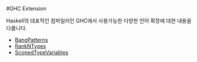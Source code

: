 #GHC Extension

Haskell의 대표적인 컴파일러인 GHC에서 사용가능한 다양한 언어 확장에 대한 내용을 다룹니다.

- [BangPatterns](BangPatterns.md)  
- [RankNTypes](RankNTypes.md)  
- [ScopedTypeVariables](ScopedTypeVariables.md)  
